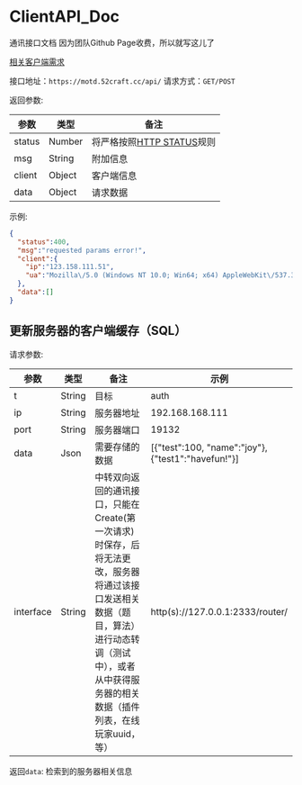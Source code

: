 # ClientAPI_Doc
通讯接口文档
因为团队Github Page收费，所以就写这儿了

[相关客户端需求](https://github.com/MotdPlatform/ClientAPI_Doc/blob/main/CILENT_REQUIRE.md)


接口地址：`https://motd.52craft.cc/api/`
请求方式：`GET/POST`

返回参数:

参数 | 类型 | 备注
 --- | --- | --- 
status | Number | 将严格按照[HTTP STATUS](https://github.com/MotdPlatform/ClientAPI_Doc/blob/main/HTTP_STATUS.md)规则
msg | String | 附加信息
client| Object | 客户端信息
data | Object | 请求数据

示例:
```json
{
  "status":400,
  "msg":"requested params error!",
  "client":{
    "ip":"123.158.111.51",
    "ua":"Mozilla\/5.0 (Windows NT 10.0; Win64; x64) AppleWebKit\/537.36 (KHTML, like Gecko) Chrome\/88.0.4324.182 Safari\/537.36"
  },
  "data":[]
}
```

## 更新服务器的客户端缓存（SQL）

请求参数:

参数 | 类型 | 备注 | 示例
 --- | --- | --- | ---
t | String | 目标 | auth
ip | String | 服务器地址 | 192.168.168.111
port | String | 服务器端口 | 19132
data | Json | 需要存储的数据 | \[{"test":100, "name":"joy"},{"test1":"havefun!"}\]
interface | String | 中转双向返回的通讯接口，只能在Create(第一次请求)时保存，后将无法更改，服务器将通过该接口发送相关数据（题目，算法）进行动态转调（测试中），或者从中获得服务器的相关数据（插件列表，在线玩家uuid，等） | http(s)://127.0.0.1:2333/router/

返回`data`: 检索到的服务器相关信息
